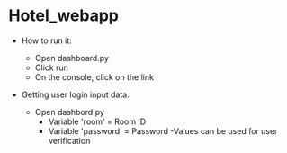 # Hotel_webapp

* How to run it:
    - Open dashboard.py
    - Click run
    - On the console, click on the link
    
* Getting user login input data: 
    - Open dashbord.py
        - Variable 'room' = Room ID
        - Variable 'password' = Password 
     -Values can be used for user verification  
